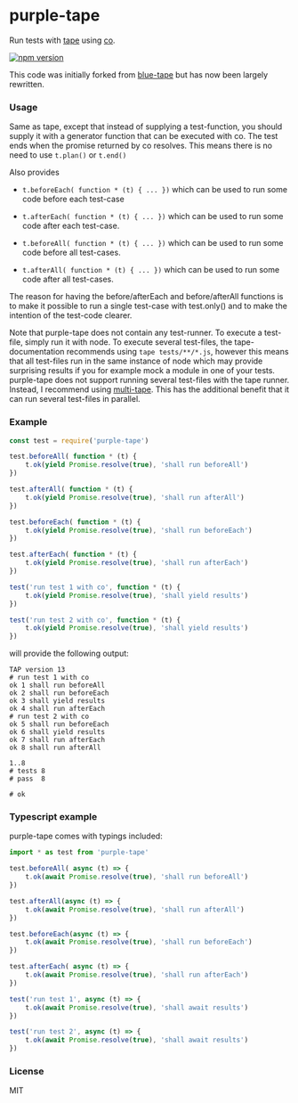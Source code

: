 # purple-tape

Run tests with [tape](https://github.com/substack/tape) using [co](https://github.com/tj/co).

[![npm version](https://badge.fury.io/js/purple-tape.svg)](https://badge.fury.io/js/purple-tape)

This code was initially forked from
[blue-tape](https://github.com/spion/blue-tape) but has now been largely
rewritten.

### Usage

Same as tape, except that instead of supplying a test-function, you should
supply it with a generator function that can be executed with co. The test ends
when the promise returned by co resolves.  This means there is no need to use
`t.plan()` or `t.end()`

Also provides

- `t.beforeEach( function * (t) { ... })` which can be used to run some
  code before each test-case

- `t.afterEach( function * (t) { ... })` which can be used to run some
  code after each test-case.

- `t.beforeAll( function * (t) { ... })` which can be used to run some code
  before all test-cases.

- `t.afterAll( function * (t) { ... })` which can be used to run some code
  after all test-cases.

The reason for having the before/afterEach and before/afterAll functions is to make
it possible to run a single test-case with test.only() and to make the intention
of the test-code clearer.

Note that purple-tape does not contain any test-runner. To execute a test-file,
simply run it with node. To execute several test-files, the tape-documentation
recommends using `tape tests/**/*.js`, however this means that all test-files
run in the same instance of node which may provide surprising results if you for
example mock a module in one of your tests. purple-tape does not support running
several test-files with the tape runner. Instead, I recommend using
[multi-tape](https://www.npmjs.com/package/multi-tape). This has the additional
benefit that it can run several test-files in parallel.

### Example

```javascript
const test = require('purple-tape')

test.beforeAll( function * (t) {
    t.ok(yield Promise.resolve(true), 'shall run beforeAll')
})

test.afterAll( function * (t) {
    t.ok(yield Promise.resolve(true), 'shall run afterAll')
})

test.beforeEach( function * (t) {
    t.ok(yield Promise.resolve(true), 'shall run beforeEach')
})

test.afterEach( function * (t) {
    t.ok(yield Promise.resolve(true), 'shall run afterEach')
})

test('run test 1 with co', function * (t) {
    t.ok(yield Promise.resolve(true), 'shall yield results')
})

test('run test 2 with co', function * (t) {
    t.ok(yield Promise.resolve(true), 'shall yield results')
})
```

will provide the following output:

    TAP version 13
    # run test 1 with co
    ok 1 shall run beforeAll
    ok 2 shall run beforeEach
    ok 3 shall yield results
    ok 4 shall run afterEach
    # run test 2 with co
    ok 5 shall run beforeEach
    ok 6 shall yield results
    ok 7 shall run afterEach
    ok 8 shall run afterAll

    1..8
    # tests 8
    # pass  8

    # ok

### Typescript example

purple-tape comes with typings included:

```typescript
import * as test from 'purple-tape'

test.beforeAll( async (t) => {
    t.ok(await Promise.resolve(true), 'shall run beforeAll')
})

test.afterAll(async (t) => {
    t.ok(await Promise.resolve(true), 'shall run afterAll')
})

test.beforeEach(async (t) => {
    t.ok(await Promise.resolve(true), 'shall run beforeEach')
})

test.afterEach( async (t) => {
    t.ok(await Promise.resolve(true), 'shall run afterEach')
})

test('run test 1', async (t) => {
    t.ok(await Promise.resolve(true), 'shall await results')
})

test('run test 2', async (t) => {
    t.ok(await Promise.resolve(true), 'shall await results')
})
```

### License

MIT
